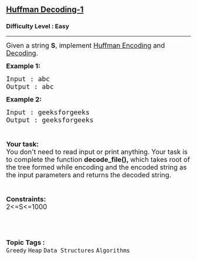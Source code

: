 <h2><a href="https://practice.geeksforgeeks.org/problems/huffman-decoding-1/1?page=7&curated[]=1&sortBy=submissions">Huffman Decoding-1</a></h2><h3>Difficulty Level : Easy</h3><hr><div class="problems_problem_content__Xm_eO"><p><span style="font-size:18px">Given a string <strong>S</strong>, implement <a href="https://www.geeksforgeeks.org/huffman-coding-greedy-algo-3/">Huffman Encoding</a> and <a href="https://www.geeksforgeeks.org/huffman-decoding/">Decoding</a>.</span></p>

<p><strong><span style="font-size:18px">Example 1:</span></strong></p>

<pre><span style="font-size:18px">Input : abc</span>
<span style="font-size:18px">Output : abc</span></pre>

<p><strong><span style="font-size:18px">Example 2:&nbsp;</span></strong></p>

<pre><span style="font-size:18px">Input : geeksforgeeks</span>
<span style="font-size:18px">Output : geeksforgeeks</span></pre>

<p>&nbsp;</p>

<p><span style="font-size:18px"><strong>Your task:&nbsp;</strong><br>
You don't need to read input or print anything. Your task is to complete the function <strong>decode_file(),&nbsp;</strong>which takes root of the tree formed while encoding and the encoded string as the input parameters and returns the decoded string.</span></p>

<p>&nbsp;</p>

<p><span style="font-size:18px"><strong>Constraints:</strong><br>
2&lt;=S&lt;=1000</span></p>

<p>&nbsp;</p>
</div><br><p><span style=font-size:18px><strong>Topic Tags : </strong><br><code>Greedy</code>&nbsp;<code>Heap</code>&nbsp;<code>Data Structures</code>&nbsp;<code>Algorithms</code>&nbsp;
